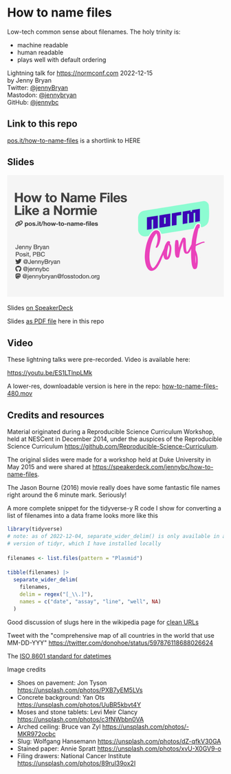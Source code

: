# How to name files

Low-tech common sense about filenames. The holy trinity is:

* machine readable
* human readable
* plays well with default ordering

Lightning talk for <https://normconf.com> 2022-12-15  
by Jenny Bryan  
Twitter: [@jennyBryan](https://twitter.com/JennyBryan)  
Mastodon: [@jennybryan](https://fosstodon.org/@jennybryan)  
GitHub: [@jennybc](https://github.com/jennybc)  

## Link to this repo

[pos.it/how-to-name-files](https://pos.it/how-to-name-files) is a shortlink to HERE

## Slides

<a href="https://speakerdeck.com/jennybc/how-to-name-files-the-sequel"><img src="images/how-to-name-files-title-600.jpeg"></a>

Slides [on SpeakerDeck](https://speakerdeck.com/jennybc/how-to-name-files-the-sequel)

Slides [as PDF file](how-to-name-files.pdf) here in this repo 

## Video

These lightning talks were pre-recorded. Video is available here:

<https://youtu.be/ES1LTlnpLMk>

A lower-res, downloadable version is here in the repo: [how-to-name-files-480.mov](how-to-name-files-480.mov)

## Credits and resources

Material originated during a Reproducible Science Curriculum Workshop, held at NESCent in December 2014, under the auspices of the Reproducible Science Curriculum <https://github.com/Reproducible-Science-Curriculum>.

The original slides were made for a workshop held at Duke University in May 2015 and were shared at <https://speakerdeck.com/jennybc/how-to-name-files>.

The Jason Bourne (2016) movie really does have some fantastic file names right around the 6 minute mark. Seriously!

A more complete snippet for the tidyverse-y R code I show for converting a list of filenames into a data frame looks more like this

``` r
library(tidyverse)
# note: as of 2022-12-04, separate_wider_delim() is only available in a dev
# version of tidyr, which I have installed locally

filenames <- list.files(pattern = "Plasmid")

tibble(filenames) |>
  separate_wider_delim(
    filenames,
    delim = regex("[_\\.]"),
    names = c("date", "assay", "line", "well", NA)
  )
```

Good discussion of slugs here in the wikipedia page for [clean URLs](https://en.wikipedia.org/wiki/Clean_URL)

Tweet with the "comprehensive map of all countries in the world that use MM-DD-YYY" <https://twitter.com/donohoe/status/597876118688026624>

The [ISO 8601 standard for datetimes](https://en.wikipedia.org/wiki/ISO_8601)

Image credits

* Shoes on pavement: Jon Tyson <https://unsplash.com/photos/PXB7yEM5LVs>
* Concrete background: Yan Ots <https://unsplash.com/photos/UuBR5kbvt4Y>
* Moses and stone tablets: Levi Meir Clancy <https://unsplash.com/photos/c3fNWbbn0VA>
* Arched ceiling: Bruce van Zyl <https://unsplash.com/photos/-MKR972ocbc>
* Slug: Wolfgang Hansemann <https://unsplash.com/photos/dZ-qfkV30GA>
* Stained paper: Annie Spratt <https://unsplash.com/photos/xvU-X0GV9-o>
* Filing drawers: National Cancer Institute <https://unsplash.com/photos/89rul39ox2I>
